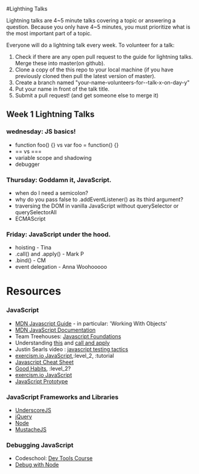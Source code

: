 #Lighthing Talks

Lightning talks are 4~5 minute talks covering a topic or answering a question.
Because you only have 4~5 minutes, you must prioritize what is the most important
part of a topic.

Everyone will do a lightning talk every week. To volunteer for a talk:

1. Check if there are any open pull request to the guide for lightning talks.
Merge these into master(on github).
2. Clone a copy of the this repo to your local machine (if you have previously
cloned then pull the latest version of master).
3. Create a branch named "your-name-volunteers-for--talk-x-on-day-y"
4. Put your name in front of the talk title.
5. Submit a pull request!  (and get someone else to merge it)


## Week 1 Lightning Talks

### wednesday: JS basics!

-  function foo() {} vs var foo = function() {}
- == vs === 
- variable scope and shadowing
- debugger

### Thursday: Goddamn it, JavaScript.

- when do I need a semicolon? 
- why do you pass false to .addEventListener() as its third argument?
- traversing the DOM in vanilla JavaScript without querySelector or querySelectorAll 
- ECMAScript

### Friday: JavaScript under the hood.

- hoisting - Tina
- .call() and .apply() - Mark P
- .bind() - CM
- event delegation - Anna Woohooooo

# Resources 

### JavaScript

- [MDN Javascript Guide](https://developer.mozilla.org/en-US/docs/Web/JavaScript/Guide) - in particular: 'Working With Objects'
- [MDN JavaScript Documentation](https://developer.mozilla.org/en-US/docs/Web/JavaScript/Reference)
- Team Treehouses: [Javascript Foundations](http://teamtreehouse.com/library/websites/javascript-foundations)
- Understanding [this](http://trephine.org/t/index.php?title=Understanding_JavaScript%27s_this_keyword) and [call and apply](http://trephine.org/t/index.php?title=JavaScript_call_and_apply)
- Justin Searls video : [javascript testing tactics](https://speakerdeck.com/searls/javascript-testing-tactics)
- [exercism.io JavaScript](exercism.io/setup/javascript),:level_2, :tutorial
- [Javascript Cheat Sheet](http://wps.aw.com/wps/media/objects/2234/2287950/javascript_refererence.pdf)
- [Good Habits](http://enterprisejquery.com/2010/10/how-good-c-habits-can-encourage-bad-javascript-habits-part-1/), :level_2?
- [exercism.io JavaScript](exercism.io/setup/javascript)
- [JavaScript Prototype](http://sporto.github.io/blog/2013/02/22/a-plain-english-guide-to-javascript-prototypes/)

### JavaScript Frameworks and Libraries

- [UnderscoreJS](http://underscorejs.org/)
- [jQuery](http://jquery.com/)
- [Node](http://nodejs.org)
- [MustacheJS](https://github.com/defunkt/mustache)

### Debugging JavaScript

- Codeschool: [Dev Tools Course](https://www.codeschool.com/courses/discover-devtools)
- [Debug with Node](http://nodejs.org/api/debugger.html)


